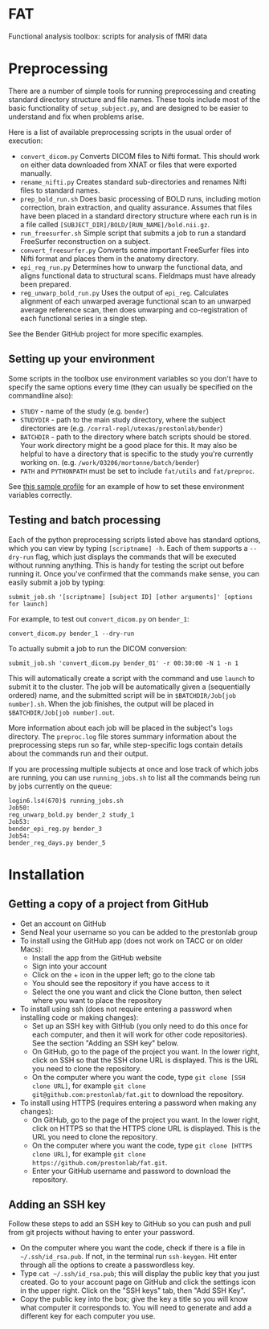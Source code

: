 FAT
===

Functional analysis toolbox: scripts for analysis of fMRI data

# Preprocessing

There are a number of simple tools for running preprocessing and
creating standard directory structure and file names. These tools
include most of the basic functionality of `setup_subject.py`, and are
designed to be easier to understand and fix when problems arise.

Here is a list of available preprocessing scripts in the usual order
of execution:

* `convert_dicom.py` Converts DICOM files to Nifti format. This should
  work on either data downloaded from XNAT or files that were exported
  manually.
* `rename_nifti.py` Creates standard sub-directories and renames Nifti
  files to standard names.
* `prep_bold_run.sh` Does basic processing of BOLD runs, including motion
  correction, brain extraction, and quality assurance. Assumes that
  files have been placed in a standard directory structure where each
  run is in a file called `[SUBJECT_DIR]/BOLD/[RUN_NAME]/bold.nii.gz`.
* `run_freesurfer.sh` Simple script that submits a job to run a
  standard FreeSurfer reconstruction on a subject.
* `convert_freesurfer.py` Converts some important FreeSurfer files
  into Nifti format and places them in the anatomy directory.
* `epi_reg_run.py` Determines how to unwarp the functional data, and aligns functional data to structural scans. Fieldmaps must have already been prepared.
* `reg_unwarp_bold_run.py` Uses the output of `epi_reg`. Calculates alignment of each unwarped average
  functional scan to an unwarped average reference scan, then does
  unwarping and co-registration of each functional series in a single
  step.

See the Bender GitHub project for more specific examples.

## Setting up your environment

Some scripts in the toolbox use environment variables so you don't have to specify the same options every time (they can usually be specified on the commandline also):

* `STUDY` - name of the study (e.g. `bender`)
* `STUDYDIR` - path to the main study directory, where the subject
  directories are (e.g. `/corral-repl/utexas/prestonlab/bender`)
* `BATCHDIR` - path to the directory where batch scripts should be
  stored. Your work directory might be a good place for this. It may
  also be helpful to have a directory that is specific to the study
  you're currently working
  on. (e.g. `/work/03206/mortonne/batch/bender`)
* `PATH` and `PYTHONPATH` must be set to include `fat/utils` and
  `fat/preproc`.

See
[this sample profile](https://github.com/prestonlab/bender/blob/master/bender_profile)
for an example of how to set these environment variables correctly.

## Testing and batch processing

Each of the python preprocessing scripts listed above has standard
options, which you can view by typing `[scriptname] -h`. Each of them
supports a `--dry-run` flag, which just displays the commands that
will be executed without running anything. This is handy for testing
the script out before running it. Once you've confirmed that the
commands make sense, you can easily submit a job by typing:

`submit_job.sh '[scriptname] [subject ID] [other arguments]' [options for launch]`

For example, to test out `convert_dicom.py` on `bender_1`:

`convert_dicom.py bender_1 --dry-run`

To actually submit a job to run the DICOM conversion:

`submit_job.sh 'convert_dicom.py bender_01' -r 00:30:00 -N 1 -n 1`

This will automatically create a script with the command and use
`launch` to submit it to the cluster. The job will be automatically
given a (sequentially ordered) name, and the submitted script will be
in `$BATCHDIR/Job[job number].sh`. When the job finishes, the
output will be placed in
`$BATCHDIR/Job[job number].out`.

More information about each job will be placed in the subject's `logs`
directory. The `preproc.log` file stores summary information about the
preprocessing steps run so far, while step-specific logs contain
details about the commands run and their output.

If you are processing multiple subjects at once and lose track of
which jobs are running, you can use `running_jobs.sh` to list all the
commands being run by jobs currently on the queue:

	login6.ls4(670)$ running_jobs.sh 
	Job50:
	reg_unwarp_bold.py bender_2 study_1
	Job53:
	bender_epi_reg.py bender_3
	Job54:
	bender_reg_days.py bender_5

# Installation

## Getting a copy of a project from GitHub

* Get an account on GitHub
* Send Neal your username so you can be added to the prestonlab group
* To install using the GitHub app (does not work on TACC or on older
Macs):
  * Install the app from the GitHub website
  * Sign into your account
  * Click on the + icon in the upper left; go to the clone tab
  * You should see the repository if you have access to it
  * Select the one you want and click the Clone button, then select
    where you want to place the repository
* To install using ssh (does not require entering a password when
installing code or making changes):
  * Set up an SSH key with GitHub (you only need to do this once for
  each computer, and then it will work for other code repositories).
  See the section "Adding an SSH key" below.
  * On GitHub, go to the page of the project you want. In the lower
right, click on SSH so that the SSH clone URL is displayed. This is
the URL you need to clone the repository.
  * On the computer where you want the code, type `git clone
  [SSH clone URL]`, for example `git clone
  git@github.com:prestonlab/fat.git` to download the repository.
* To install using HTTPS (requires entering a password when making any
changes):
  * On GitHub, go to the page of the project you want. In the lower
    right, click on HTTPS so that the HTTPS clone URL is
    displayed. This is the URL you need to clone the repository.
  * On the computer where you want the code, type `git clone
    [HTTPS clone URL]`, for example `git clone
    https://github.com/prestonlab/fat.git`.
  * Enter your GitHub username and password to download the
    repository.

## Adding an SSH key

Follow these steps to add an SSH key to GitHub so you can push and
pull from git projects without having to enter your password.

* On the computer where you want the code, check if there is a file in
`~/.ssh/id_rsa.pub`. If not, in the terminal run `ssh-keygen`. Hit
enter through all the options to create a passwordless key.
* Type `cat ~/.ssh/id_rsa.pub`; this will display the public key that
you just created. Go to your account page on GitHub and click the
settings icon in the upper right. Click on the "SSH keys" tab, then
"Add SSH Key".
* Copy the public key into the box; give the key a title so you will
know what computer it corresponds to. You will need to generate and
add a different key for each computer you use.
